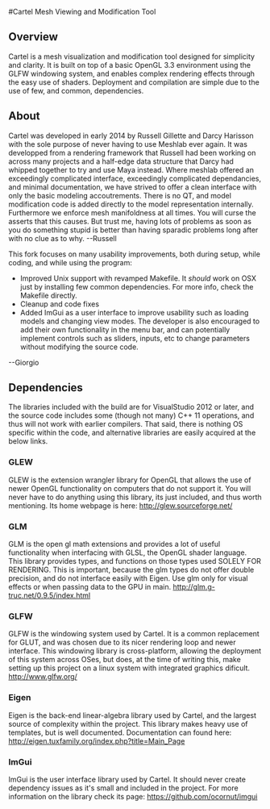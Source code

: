 #Cartel
Mesh Viewing and Modification Tool

## Overview 
Cartel is a mesh visualization and modification tool designed for simplicity and clarity. It is built on
top of a basic OpenGL 3.3 environment using the GLFW windowing system, and enables complex
rendering effects through the easy use of shaders. Deployment and compilation are
simple due to the use of few, and common, dependencies.

## About
Cartel was developed in early 2014 by Russell Gillette and Darcy Harisson with the sole purpose of 
never having to use Meshlab ever again. It was developped from a rendering framework that Russell 
had been working on across many projects and a half-edge data structure that Darcy had whipped together 
to try and use Maya instead. Where meshlab offered an exceedingly complicated interface, exceedingly 
complicated dependancies, and minimal documentation, we have strived to offer a clean interface with 
only the basic modeling accoutrements. There is no QT, and model modification code is added directly to 
the model representation internally. Furthermore we enforce mesh manifoldness at all times. 
You will curse the asserts that this causes. But trust me, having lots of problems as soon as you do 
something stupid is better than having sparadic problems long after with no clue as to why. --Russell

This fork focuses on many usability improvements, both during setup, while coding, and 
while using the program:
* Improved Unix support with revamped Makefile. It *should* work on OSX just by installing few 
common dependencies. For more info, check the Makefile directly.
* Cleanup and code fixes
* Added ImGui as a user interface to improve usability such as loading models and changing view modes. 
The developer is also encouraged to add their own functionality in the menu bar, and can potentially 
implement controls such as sliders, inputs, etc to change parameters without modifying the source code.

--Giorgio

## Dependencies
The libraries included with the build are for VisualStudio 2012 or later, and the source code includes
some (though not many) C++ 11 operations, and thus will not work with earlier compilers. That
said, there is nothing OS specific within the code, and alternative libraries are easily acquired at the
below links.

### GLEW 
GLEW is the extension wrangler library for OpenGL that allows the use of newer OpenGL functionality
on computers that do not support it. You will never have to do anything using this library,
its just included, and thus worth mentioning. Its home webpage is here:
http://glew.sourceforge.net/

### GLM
GLM is the open gl math extensions and provides a lot of useful functionality when interfacing with
GLSL, the OpenGL shader language. This library provides types, and functions on those types
used SOLELY FOR RENDERING. This is important, because the glm types do not offer double
precision, and do not interface easily with Eigen. Use glm only for visual effects or when passing
data to the GPU in main.
http://glm.g-truc.net/0.9.5/index.html

### GLFW
GLFW is the windowing system used by Cartel. It is a common replacement for GLUT, and was
chosen due to its nicer rendering loop and newer interface. This windowing library is cross-platform,
allowing the deployment of this system across OSes, but does, at the time of writing this, make
setting up this project on a linux system with integrated graphics dificult.
http://www.glfw.org/

### Eigen
Eigen is the back-end linear-algebra library used by Cartel, and the largest source of complexity
within the project. This library makes heavy use of templates, but is well documented. Documentation
can found here: http://eigen.tuxfamily.org/index.php?title=Main_Page

### ImGui
ImGui is the user interface library used by Cartel. It should never create dependency issues as it's small 
and included in the project. For more information on the library check its page: https://github.com/ocornut/imgui
